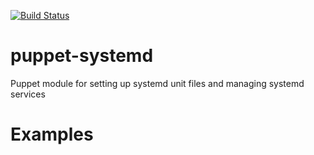 [![Build Status](https://travis-ci.org/mleone896/flowpush.svg?branch=master)](https://travis-ci.org/mleone896/puppet-systemd)

# puppet-systemd
Puppet module for setting up systemd unit files and managing systemd services

# Examples
